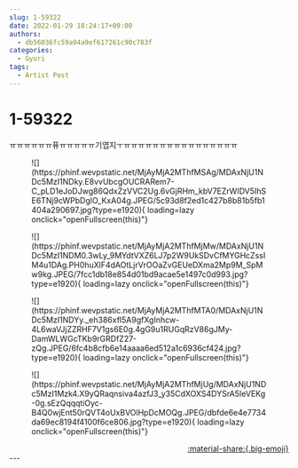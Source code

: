 ```yaml
---
slug: 1-59322
date: 2022-01-29 18:24:17+09:00
authors:
  - db56036fc59a94a9ef617261c90c783f
categories:
  - Gyuri
tags:
  - Artist Post
---
```


# 1-59322

<div class="post-container" markdown="1">
<div class="content-container md-sidebar__scrollwrap" markdown="1">

ㅠㅠㅠㅠㅠㅠ퓨ㅠㅠㅠㅠㅠ기엽지ㅜㅠㅠㅠㅠㅠㅠㅠㅠㅠㅠㅠㅠㅠㅠㅠㅠ
<figure markdown="1">
![](https://phinf.wevpstatic.net/MjAyMjA2MThfMSAg/MDAxNjU1NDc5MzI1NDky.E8vvUbcgOUCRARem7-C_pLD1eJoDJwg86QdxZzVVC2Ug.6vGjRHm_kbV7EZrWIDV5IhSE6TNj9cWPbDglO_KxA04g.JPEG/5c93d8f2ed1c427b8b81b5fb1404a290697.jpg?type=e1920){ loading=lazy onclick="openFullscreen(this)"}
</figure>

<figure markdown="1">
![](https://phinf.wevpstatic.net/MjAyMjA2MThfMjMw/MDAxNjU1NDc5MzI1NDM0.3wLy_9MYdtVXZ6LJ7p2W9UkSDvCfMYGHcZssIM4u1DAg.PH0huXlF4dAOtLjrVrOOaZvGEUeDXma2Mp9M_SpMw9kg.JPEG/7fcc1db18e854d01bd9acae5e1497c0d993.jpg?type=e1920){ loading=lazy onclick="openFullscreen(this)"}
</figure>

<figure markdown="1">
![](https://phinf.wevpstatic.net/MjAyMjA2MThfMTA0/MDAxNjU1NDc5MzI1NDYy._eh386xfl5A9gfXgInhcw-4L6waVJjZZRHF7V1gs6E0g.4gG9u1RUGqRzV86gJMy-DamWLWGcTKb9rGRDfZ27-zQg.JPEG/6fc4b8cfb6e14aaaa6ed512a1c6936cf424.jpg?type=e1920){ loading=lazy onclick="openFullscreen(this)"}
</figure>

<figure markdown="1">
![](https://phinf.wevpstatic.net/MjAyMjA2MThfMjUg/MDAxNjU1NDc5MzI1Mzk4.X9yQRaqnsiva4azfJ3_y35CdXOXS4DYSrA5IeVEKg-0g.sEzQqqqtiOyc-B4Q0wjEnt50rQVT4oUxBVOlHpDcMOQg.JPEG/dbfde6e4e7734da69ec8194f4100f6ce806.jpg?type=e1920){ loading=lazy onclick="openFullscreen(this)"}
</figure>


</div>
</div>

<div style="text-align: right;" markdown="1">
<a href="https://weverse.io/fromis9/artist/1-59322" style="text-align: right;">:material-share:{.big-emoji}</a>
</div>
---

